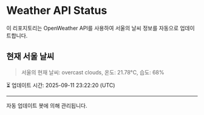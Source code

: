
# Weather API Status

이 리포지토리는 OpenWeather API를 사용하여 서울의 날씨 정보를 자동으로 업데이트합니다.

## 현재 서울 날씨
> 서울의 현재 날씨: overcast clouds, 온도: 21.78°C, 습도: 68%

⏳ 업데이트 시간: 2025-09-11 23:22:20 (UTC)

---
자동 업데이트 봇에 의해 관리됩니다.
